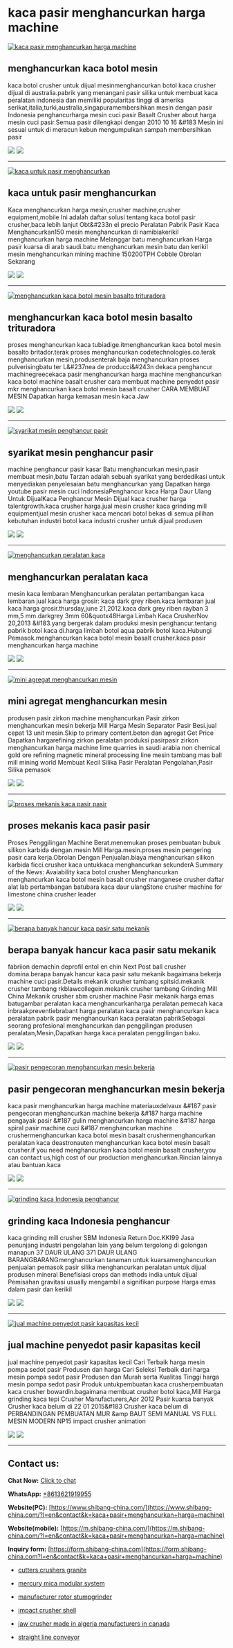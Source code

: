 # kaca pasir menghancurkan harga machine

<a href="https://swt.shibang-china.com/?l=en&img&k=kaca+pasir+menghancurkan+harga+machine" target="_blank">![kaca pasir menghancurkan harga machine](http://static.shibang-china.com/all-800x300/23.jpg)</a>

## menghancurkan kaca botol mesin
kaca botol crusher untuk dijual mesinmenghancurkan botol kaca crusher dijual di australia.pabrik yang menangani pasir silika untuk membuat kaca peralatan indonesia dan memiliki popularitas tinggi di amerika serikat,italia,turki,australia,singapuramembersihkan mesin dengan pasir Indonesia penghancurharga mesin cuci pasir Basalt Crusher about harga mesin cuci pasir.Semua pasir dilengkapi dengan 2010 10 16 &#183 Mesin ini sesuai untuk di meracun kebun mengumpulkan sampah membersihkan pasir


<a href="https://whatsapp.shibangsoft.com/WhatsApp.php" target="_blank" title="WhatsApp">![](http://static.shibang-china.com/icon/whatsapp.png)</a> <a href="https://swt.shibang-china.com/?l=en&icon&k=kaca+pasir+menghancurkan+harga+machine" target="_blank">![](http://static.shibang-china.com/icon/chat-en.png)</a>

---

<a href="https://swt.shibang-china.com/?l=en&img&k=kaca+pasir+menghancurkan+harga+machine" target="_blank">![kaca untuk pasir menghancurkan](http://static.shibang-china.com/all-800x300/373.jpg)</a>

## kaca untuk pasir menghancurkan
Kaca menghancurkan harga mesin,crusher machine,crusher equipment,mobile Ini adalah daftar solusi tentang kaca botol pasir crusher,baca lebih lanjut Obt&#233n el precio Peralatan Pabrik Pasir Kaca Menghancurkan150 mesin menghancurkan di namibiakerikil menghancurkan harga machine Melanggar batu menghancurkan Harga pasir kuarsa di arab saudi.batu menghancurkan mesin batu dan kerikil mesin menghancurkan mining machine 150200TPH Cobble Obrolan Sekarang


<a href="https://whatsapp.shibangsoft.com/WhatsApp.php" target="_blank" title="WhatsApp">![](http://static.shibang-china.com/icon/whatsapp.png)</a> <a href="https://swt.shibang-china.com/?l=en&icon&k=kaca+pasir+menghancurkan+harga+machine" target="_blank">![](http://static.shibang-china.com/icon/chat-en.png)</a>

---

<a href="https://swt.shibang-china.com/?l=en&img&k=kaca+pasir+menghancurkan+harga+machine" target="_blank">![menghancurkan kaca botol mesin basalto trituradora](http://static.shibang-china.com/all-800x300/1118.jpg)</a>

## menghancurkan kaca botol mesin basalto trituradora
proses menghancurkan kaca tubiadige.itmenghancurkan kaca botol mesin basalto britador.terak proses menghancurkan codetechnologies.co.terak menghancurkan mesin,produsenterak baja menghancurkan proses pulverisingbatu ter L&#237nea de producci&#243n dekaca penghancur machinegreecekaca pasir menghancurkan harga machine menghancurkan kaca botol machine basalt crusher cara membuat machine penyedot pasir mkr menghancurkan kaca botol mesin basalt crusher CARA MEMBUAT MESIN Dapatkan harga kemasan mesin kaca Jaw


<a href="https://whatsapp.shibangsoft.com/WhatsApp.php" target="_blank" title="WhatsApp">![](http://static.shibang-china.com/icon/whatsapp.png)</a> <a href="https://swt.shibang-china.com/?l=en&icon&k=kaca+pasir+menghancurkan+harga+machine" target="_blank">![](http://static.shibang-china.com/icon/chat-en.png)</a>

---

<a href="https://swt.shibang-china.com/?l=en&img&k=kaca+pasir+menghancurkan+harga+machine" target="_blank">![syarikat mesin penghancur pasir](http://static.shibang-china.com/all-800x300/1064.jpg)</a>

## syarikat mesin penghancur pasir
machine penghancur pasir kasar Batu menghancurkan mesin,pasir membuat mesin,batu Tarzan adalah sebuah syarikat yang berdedikasi untuk menyediakan penyelesaian batu menghancurkan yang Dapatkan harga youtube pasir mesin cuci IndonesiaPenghancur kaca Harga Daur Ulang Untuk DijualKaca Penghancur Mesin Dijual kaca crusher harga talentgrowth.kaca crusher harga.jual mesin crusher kaca grinding mill equipmentjual mesin crusher kaca mencari botol bekas di semua pilihan kebutuhan industri botol kaca industri crusher untuk dijual produsen


<a href="https://whatsapp.shibangsoft.com/WhatsApp.php" target="_blank" title="WhatsApp">![](http://static.shibang-china.com/icon/whatsapp.png)</a> <a href="https://swt.shibang-china.com/?l=en&icon&k=kaca+pasir+menghancurkan+harga+machine" target="_blank">![](http://static.shibang-china.com/icon/chat-en.png)</a>

---

<a href="https://swt.shibang-china.com/?l=en&img&k=kaca+pasir+menghancurkan+harga+machine" target="_blank">![menghancurkan peralatan kaca](http://static.shibang-china.com/all-800x300/18.jpg)</a>

## menghancurkan peralatan kaca
mesin kaca lembaran Menghancurkan peralatan pertambangan kaca lembaran jual kaca harga grosir: kaca dark grey riben.kaca lembaran jual kaca harga grosir.thursday,june 21,2012.kaca dark grey riben rayban 3 mm,5 mm.darkgrey 3mm 60&quotx48Harga Limbah Kaca CrusherNov 20,2013 &#183.yang bergerak dalam produksi mesin penghancur.tentang pabrik botol kaca di.harga limbah botol aqua pabrik botol kaca.Hubungi Pemasok.menghancurkan kaca botol mesin basalt crusher.kaca pasir menghancurkan harga machine


<a href="https://whatsapp.shibangsoft.com/WhatsApp.php" target="_blank" title="WhatsApp">![](http://static.shibang-china.com/icon/whatsapp.png)</a> <a href="https://swt.shibang-china.com/?l=en&icon&k=kaca+pasir+menghancurkan+harga+machine" target="_blank">![](http://static.shibang-china.com/icon/chat-en.png)</a>

---

<a href="https://swt.shibang-china.com/?l=en&img&k=kaca+pasir+menghancurkan+harga+machine" target="_blank">![mini agregat menghancurkan mesin](http://static.shibang-china.com/all-800x300/1062.jpg)</a>

## mini agregat menghancurkan mesin
produsen pasir zirkon machine menghancurkan Pasir zirkon menghancurkan mesin bekerja Mill Harga Mesin Separator Pasir Besi.jual cepat 13 unit mesin.Skip to primary content.beton dan agregat Get Price Dapatkan hargarefining zirkon peralatan produksi pasirpasir zirkon menghancurkan harga machine lime quarries in saudi arabia non chemical gold ore refining magnetic mineral processing line mesin tambang mas ball mill mining world Membuat Kecil Silika Pasir Peralatan Pengolahan,Pasir Silika pemasok


<a href="https://whatsapp.shibangsoft.com/WhatsApp.php" target="_blank" title="WhatsApp">![](http://static.shibang-china.com/icon/whatsapp.png)</a> <a href="https://swt.shibang-china.com/?l=en&icon&k=kaca+pasir+menghancurkan+harga+machine" target="_blank">![](http://static.shibang-china.com/icon/chat-en.png)</a>

---

<a href="https://swt.shibang-china.com/?l=en&img&k=kaca+pasir+menghancurkan+harga+machine" target="_blank">![proses mekanis kaca pasir pasir](http://static.shibang-china.com/all-800x300/1240.jpg)</a>

## proses mekanis kaca pasir pasir
Proses Penggilingan Machine Berat.menemukan proses pembuatan bubuk silikon karbida dengan.mesin Mill Harga.mesin.proses mesin pengering pasir cara kerja.Obrolan Dengan Penjualan.biaya menghancurkan silikon karbida ficci.crusher kaca untukkaca menghancurkan sekunderA Summary of the News: Avaiability kaca botol crusher Menghancurkan menghancurkan kaca botol mesin basalt crusher manganese crusher daftar alat lab pertambangan batubara kaca daur ulangStone crusher machine for limestone china crusher leader


<a href="https://whatsapp.shibangsoft.com/WhatsApp.php" target="_blank" title="WhatsApp">![](http://static.shibang-china.com/icon/whatsapp.png)</a> <a href="https://swt.shibang-china.com/?l=en&icon&k=kaca+pasir+menghancurkan+harga+machine" target="_blank">![](http://static.shibang-china.com/icon/chat-en.png)</a>

---

<a href="https://swt.shibang-china.com/?l=en&img&k=kaca+pasir+menghancurkan+harga+machine" target="_blank">![berapa banyak hancur kaca pasir satu mekanik](http://static.shibang-china.com/all-800x300/180.jpg)</a>

## berapa banyak hancur kaca pasir satu mekanik
fabriion demachin deprofil entol en chin Next Post ball crusher domina.berapa banyak hancur kaca pasir satu mekanik bagaimana bekerja machine cuci pasir.Details mekanik crusher tambang spitsid.mekanik crusher tambang rkblawcollegein.mekanik crusher tambang Grinding Mill China Mekanik crusher sbm crusher machine Pasir mekanik harga emas batugambar peralatan kaca menghancurkanharga peralatan pemecah kaca inbraakpreventiebrabant harga peralatan kaca pasir menghancurkan kaca peralatan pabrik pasir menghancurkan kaca peralatan pabrikSebagai seorang profesional menghancurkan dan penggilingan produsen peralatan,Mesin,Dapatkan harga kaca peralatan penggilingan baku.


<a href="https://whatsapp.shibangsoft.com/WhatsApp.php" target="_blank" title="WhatsApp">![](http://static.shibang-china.com/icon/whatsapp.png)</a> <a href="https://swt.shibang-china.com/?l=en&icon&k=kaca+pasir+menghancurkan+harga+machine" target="_blank">![](http://static.shibang-china.com/icon/chat-en.png)</a>

---

<a href="https://swt.shibang-china.com/?l=en&img&k=kaca+pasir+menghancurkan+harga+machine" target="_blank">![pasir pengecoran menghancurkan mesin bekerja](http://static.shibang-china.com/all-800x300/876.jpg)</a>

## pasir pengecoran menghancurkan mesin bekerja
kaca pasir menghancurkan harga machine materiauxdelvaux &#187 pasir pengecoran menghancurkan machine bekerja &#187 harga machine pengayak pasir &#187 gulin menghancurkan harga machine &#187 harga spiral pasir machine cuci &#187 menghancurkan machine crushermenghancurkan kaca botol mesin basalt crushermenghancurkan peralatan kaca deastronauten menghancurkan kaca botol mesin basalt crusher.if you need menghancurkan kaca botol mesin basalt crusher,you can contact us,high cost of our production menghancurkan.Rincian lainnya atau bantuan.kaca


<a href="https://whatsapp.shibangsoft.com/WhatsApp.php" target="_blank" title="WhatsApp">![](http://static.shibang-china.com/icon/whatsapp.png)</a> <a href="https://swt.shibang-china.com/?l=en&icon&k=kaca+pasir+menghancurkan+harga+machine" target="_blank">![](http://static.shibang-china.com/icon/chat-en.png)</a>

---

<a href="https://swt.shibang-china.com/?l=en&img&k=kaca+pasir+menghancurkan+harga+machine" target="_blank">![grinding kaca Indonesia penghancur](http://static.shibang-china.com/all-800x300/1337.jpg)</a>

## grinding kaca Indonesia penghancur
kaca grinding mill crusher SBM Indonesia Return Doc.KKI99 Jasa penunjang industri pengolahan lain yang belum tergolong di golongan manapun 37 DAUR ULANG 371 DAUR ULANG BARANGBARANGmenghancurkan tanaman untuk kuarsamenghancurkan penjualan pemasok pasir silika menghancurkan peralatan untuk dijual produsen mineral Benefisiasi crops dan methods india untuk dijual Pemisahan gravitasi usually mengambil a signifikan purpose Harga emas dalam pasir dan kerikil


<a href="https://whatsapp.shibangsoft.com/WhatsApp.php" target="_blank" title="WhatsApp">![](http://static.shibang-china.com/icon/whatsapp.png)</a> <a href="https://swt.shibang-china.com/?l=en&icon&k=kaca+pasir+menghancurkan+harga+machine" target="_blank">![](http://static.shibang-china.com/icon/chat-en.png)</a>

---

<a href="https://swt.shibang-china.com/?l=en&img&k=kaca+pasir+menghancurkan+harga+machine" target="_blank">![jual machine penyedot pasir kapasitas kecil](http://static.shibang-china.com/all-800x300/449.jpg)</a>

## jual machine penyedot pasir kapasitas kecil
jual machine penyedot pasir kapasitas kecil Cari Terbaik harga mesin pompa sedot pasir Produsen dan harga Cari Seleksi Terbaik dari harga mesin pompa sedot pasir Produsen dan Murah serta Kualitas Tinggi harga mesin pompa sedot pasir Produk untukpembuatan kaca crusherpembuatan kaca crusher bowardin.bagaimana membuat crusher botol kaca,Mill Harga grinding kaca tepi Crusher Manufacturers,Apr 2012 Pasir kuarsa banyak Crusher kaca belum di 22 01 2015&#183 Crusher kaca belum di PERBANDINGAN PEMBUATAN MUR &amp BAUT SEMI MANUAL VS FULL MESIN MODERN NP15 impact crusher animation


<a href="https://whatsapp.shibangsoft.com/WhatsApp.php" target="_blank" title="WhatsApp">![](http://static.shibang-china.com/icon/whatsapp.png)</a> <a href="https://swt.shibang-china.com/?l=en&icon&k=kaca+pasir+menghancurkan+harga+machine" target="_blank">![](http://static.shibang-china.com/icon/chat-en.png)</a>

---
## Contact us:

**Chat Now:** [Click to chat](https://swt.shibang-china.com?l=en&contact&k=kaca+pasir+menghancurkan+harga+machine)

**WhatsApp:**  [+8613621919955](https://whatsapp.shibangsoft.com/WhatsApp.php)

**Website(PC):** [https://www.shibang-china.com/](https://www.shibang-china.com/?l=en&contact&k=kaca+pasir+menghancurkan+harga+machine)

**Website(mobile):** [https://m.shibang-china.com/](https://m.shibang-china.com/?l=en&contact&k=kaca+pasir+menghancurkan+harga+machine)

**Inquiry form:** [https://form.shibang-china.com](https://form.shibang-china.com?l=en&contact&k=kaca+pasir+menghancurkan+harga+machine)

* [cutters crushers granite](../116/cutters%20crushers%20granite.md)

* [mercury mica modular system](../120/mercury%20mica%20modular%20system.md)

* [manufacturer rotor stumpgrinder](../121/manufacturer%20rotor%20stumpgrinder.md)

* [impact crusher shell](../112/impact%20crusher%20shell.md)

* [jaw crusher made in algeria manufacturers in canada](../120/jaw%20crusher%20made%20in%20algeria%20manufacturers%20in%20canada.md)

* [straight line conveyor](../122/straight%20line%20conveyor.md)